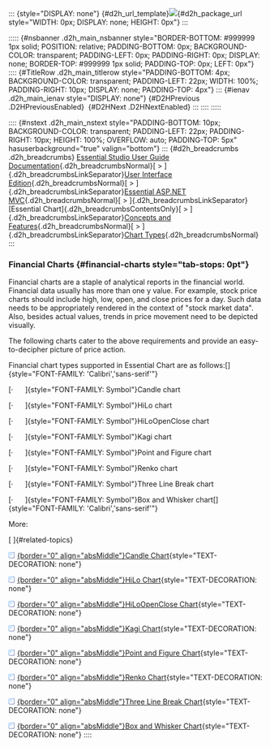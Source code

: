 ::: {style="DISPLAY: none"}
[](ms-xhelp:///?Id=d2h_url_template){#d2h_url_template}![](!package_url!){#d2h_package_url style="WIDTH: 0px; DISPLAY: none; HEIGHT: 0px"}
:::

::::: {#nsbanner .d2h_main_nsbanner style="BORDER-BOTTOM: #999999 1px solid; POSITION: relative; PADDING-BOTTOM: 0px; BACKGROUND-COLOR: transparent; PADDING-LEFT: 0px; PADDING-RIGHT: 0px; DISPLAY: none; BORDER-TOP: #999999 1px solid; PADDING-TOP: 0px; LEFT: 0px"}
:::: {#TitleRow .d2h_main_titlerow style="PADDING-BOTTOM: 4px; BACKGROUND-COLOR: transparent; PADDING-LEFT: 22px; WIDTH: 100%; PADDING-RIGHT: 10px; DISPLAY: none; PADDING-TOP: 4px"}
::: {#ienav .d2h_main_ienav style="DISPLAY: none"}
[](ms-xhelp:///?Id=a459c18c-0fd3-47cb-8c35-156cbb583ff5){#D2HPrevious .D2HPreviousEnabled}  [](ms-xhelp:///?Id=e3cbceea-836a-435a-82e0-b3361eb2ba8c){#D2HNext .D2HNextEnabled}
:::
::::
:::::

:::: {#nstext .d2h_main_nstext style="PADDING-BOTTOM: 10px; BACKGROUND-COLOR: transparent; PADDING-LEFT: 22px; PADDING-RIGHT: 10px; HEIGHT: 100%; OVERFLOW: auto; PADDING-TOP: 5px" hasuserbackground="true" valign="bottom"}
::: {#d2h_breadcrumbs .d2h_breadcrumbs}
[Essential Studio User Guide Documentation](ms-xhelp:///?Id=12457748-09e3-4d74-a240-8e049cedf030){.d2h_breadcrumbsNormal}[ \> ]{.d2h_breadcrumbsLinkSeparator}[User Interface Edition](ms-xhelp:///?Id=c29296b7-531c-413b-a0ec-488ca1f7f669){.d2h_breadcrumbsNormal}[ \> ]{.d2h_breadcrumbsLinkSeparator}[Essential ASP.NET MVC](ms-xhelp:///?Id=4b14e7d1-65c4-4f67-b1aa-2c37709905a5){.d2h_breadcrumbsNormal}[ \> ]{.d2h_breadcrumbsLinkSeparator}[Essential Chart]{.d2h_breadcrumbsContentsOnly}[ \> ]{.d2h_breadcrumbsLinkSeparator}[Concepts and Features](ms-xhelp:///?Id=696f5666-8b81-4685-9bd9-12198f06f3ad){.d2h_breadcrumbsNormal}[ \> ]{.d2h_breadcrumbsLinkSeparator}[Chart Types](ms-xhelp:///?Id=b1c36bab-b337-4f30-b4a8-ef54242458c8){.d2h_breadcrumbsNormal}
:::

### Financial Charts {#financial-charts style="tab-stops: 0pt"}

Financial charts are a staple of analytical reports in the financial world. Financial data usually has more than one y value. For example, stock price charts should include high, low, open, and close prices for a day. Such data needs to be appropriately rendered in the context of \"stock market data\". Also, besides actual values, trends in price movement need to be depicted visually.

The following charts cater to the above requirements and provide an easy-to-decipher picture of price action.

Financial chart types supported in Essential Chart are as follows:[]{style="FONT-FAMILY: 'Calibri','sans-serif'"}

[·      ]{style="FONT-FAMILY: Symbol"}Candle chart

[·      ]{style="FONT-FAMILY: Symbol"}HiLo chart

[·      ]{style="FONT-FAMILY: Symbol"}HiLoOpenClose chart

[·      ]{style="FONT-FAMILY: Symbol"}Kagi chart

[·      ]{style="FONT-FAMILY: Symbol"}Point and Figure chart

[·      ]{style="FONT-FAMILY: Symbol"}Renko chart

[·      ]{style="FONT-FAMILY: Symbol"}Three Line Break chart

[·      ]{style="FONT-FAMILY: Symbol"}Box and Whisker chart[]{style="FONT-FAMILY: 'Calibri','sans-serif'"}

More:

[ ]{#related-topics}

[![](button.gif){border="0" align="absMiddle"}Candle Chart](ms-xhelp:///?Id=5614477a-b833-4c4c-8119-5743b4c922ae){style="TEXT-DECORATION: none"}

[![](button.gif){border="0" align="absMiddle"}HiLo Chart](ms-xhelp:///?Id=411b2753-b132-4c11-8e2d-d04ffaeb3adb){style="TEXT-DECORATION: none"}

[![](button.gif){border="0" align="absMiddle"}HiLoOpenClose Chart](ms-xhelp:///?Id=32b64b2d-1925-42bb-a1c6-dfd55714a021){style="TEXT-DECORATION: none"}

[![](button.gif){border="0" align="absMiddle"}Kagi Chart](ms-xhelp:///?Id=871874c1-08ca-4aa1-b66c-2bab75e738c5){style="TEXT-DECORATION: none"}

[![](button.gif){border="0" align="absMiddle"}Point and Figure Chart](ms-xhelp:///?Id=45585bc4-beca-47dd-981e-4028cdd8e131){style="TEXT-DECORATION: none"}

[![](button.gif){border="0" align="absMiddle"}Renko Chart](ms-xhelp:///?Id=9606d24d-7309-4c9f-9489-3a35726b4fb5){style="TEXT-DECORATION: none"}

[![](button.gif){border="0" align="absMiddle"}Three Line Break Chart](ms-xhelp:///?Id=2ad2714d-c310-43e0-ae48-7aff187c3b04){style="TEXT-DECORATION: none"}

[![](button.gif){border="0" align="absMiddle"}Box and Whisker Chart](ms-xhelp:///?Id=6ca82a63-4d63-47e4-a1f3-decebba6527a){style="TEXT-DECORATION: none"}
::::
